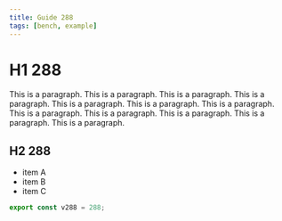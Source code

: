 ```yaml
---
title: Guide 288
tags: [bench, example]
---
```


# H1 288

This is a paragraph. This is a paragraph. This is a paragraph. This is a paragraph. This is a paragraph. This is a paragraph. This is a paragraph. This is a paragraph. This is a paragraph. This is a paragraph. This is a paragraph. This is a paragraph. 

## H2 288

- item A
- item B
- item C

```ts
export const v288 = 288;
```